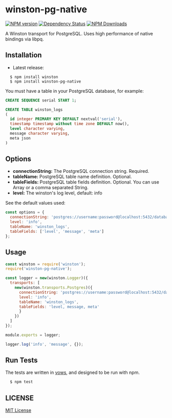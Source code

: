 # winston-pg-native

[![NPM version](https://img.shields.io/npm/v/winston-pg-native.svg)](https://npmjs.org/package/winston-pg-native)
[![Dependency Status](https://david-dm.org/ofkindness/winston-pg-native.svg?theme=shields.io)](https://david-dm.org/ofkindness/winston-pg-native)
[![NPM Downloads](https://img.shields.io/npm/dm/winston-pg-native.svg)](https://npmjs.org/package/winston-pg-native)

A Winston transport for PostgreSQL. Uses high performance of native bindings via libpq.

## Installation

-	Latest release:

```console
  $ npm install winston
  $ npm install winston-pg-native
```

You must have a table in your PostgreSQL database, for example:

```sql
CREATE SEQUENCE serial START 1;

CREATE TABLE winston_logs
(
  id integer PRIMARY KEY DEFAULT nextval('serial'),
  timestamp timestamp without time zone DEFAULT now(),
  level character varying,
  message character varying,
  meta json
)
```

## Options

-	**connectionString:** The PostgreSQL connection string. Required.
-	**tableName:** PostgreSQL table name definition. Optional.
-	**tableFields:** PostgreSQL table fields definition. Optional. You can use Array or a comma separated String.
-	**level:** The winston's log level, default: info

See the default values used:

```js
const options = {
  connectionString: 'postgres://username:password@localhost:5432/database',
  level: 'info',
  tableName: 'winston_logs',
  tableFields: ['level', 'message', 'meta']
};
```

## Usage

```js
const winston = require('winston');
require('winston-pg-native');

const logger = new(winston.Logger)({
  transports: [
    new(winston.transports.Postgres)({
      connectionString: 'postgres://username:password@localhost:5432/database',
      level: 'info',
      tableName: 'winston_logs',
      tableFields: 'level, message, meta'
      }
    })
  ]
});

module.exports = logger;
```

```js
logger.log('info', 'message', {});
```

## Run Tests

The tests are written in [vows](http://vowsjs.org), and designed to be run with npm.

```bash
  $ npm test
```

## LICENSE

[MIT License](http://en.wikipedia.org/wiki/MIT_License)

